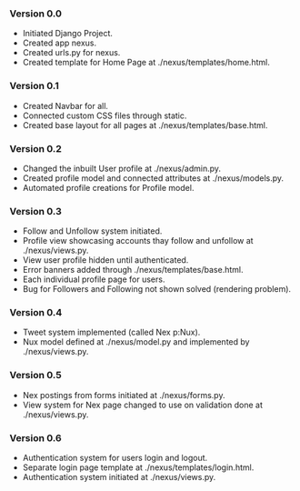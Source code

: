 ### Version 0.0
- Initiated Django Project.
- Created app nexus.
- Created urls.py for nexus.
- Created template for Home Page at ./nexus/templates/home.html.

### Version 0.1
- Created Navbar for all.
- Connected custom CSS files through static.
- Created base layout for all pages at ./nexus/templates/base.html.

### Version 0.2
- Changed the inbuilt User profile at ./nexus/admin.py.
- Created profile model and connected attributes at ./nexus/models.py.
- Automated profile creations for Profile model.

### Version 0.3
- Follow and Unfollow system initiated.
- Profile view showcasing accounts thay follow and unfollow at ./nexus/views.py.
- View user profile hidden until authenticated.
- Error banners added through ./nexus/templates/base.html.
- Each individual profile page for users.
- Bug for Followers and Following not shown solved (rendering problem).

### Version 0.4
- Tweet system implemented (called Nex p:Nux).
- Nux model defined at ./nexus/model.py and implemented by ./nexus/views.py.

### Version 0.5
- Nex postings from forms initiated at ./nexus/forms.py.
- View system for Nex page changed to use on validation done at ./nexus/views.py.

### Version 0.6
- Authentication system for users login and logout.
- Separate login page template at ./nexus/templates/login.html.
- Authentication system initiated at ./nexus/views.py.